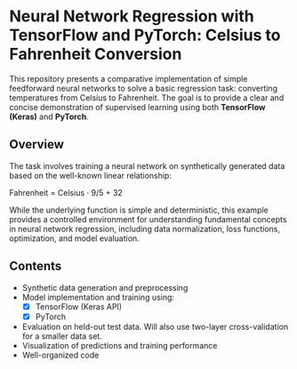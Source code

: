 # Neural Network Regression with TensorFlow and PyTorch: Celsius to Fahrenheit Conversion

This repository presents a comparative implementation of simple feedforward neural networks to solve a basic regression task: converting temperatures from Celsius to Fahrenheit. The goal is to provide a clear and concise demonstration of supervised learning using both **TensorFlow (Keras)** and **PyTorch**.

## Overview

The task involves training a neural network on synthetically generated data based on the well-known linear relationship:

Fahrenheit = Celsius · 9/5 + 32

While the underlying function is simple and deterministic, this example provides a controlled environment for understanding fundamental concepts in neural network regression, including data normalization, loss functions, optimization, and model evaluation.

## Contents

- Synthetic data generation and preprocessing
- Model implementation and training using:
  - [x] TensorFlow (Keras API)
  - [x] PyTorch
- Evaluation on held-out test data. Will also use two-layer cross-validation for a smaller data set.
- Visualization of predictions and training performance
- Well-organized code

